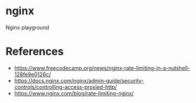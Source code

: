 # nginx
Nginx playground


# References

* https://www.freecodecamp.org/news/nginx-rate-limiting-in-a-nutshell-128fe9e0126c/
* https://docs.nginx.com/nginx/admin-guide/security-controls/controlling-access-proxied-http/
* https://www.nginx.com/blog/rate-limiting-nginx/
